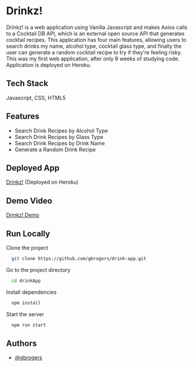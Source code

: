 # Drinkz!

Drinkz! is a web application using Vanilla Javascript and makes Axios calls to a Cocktail DB API, which is an external open source API that generates cocktail recipes. This application has four main features, allowing users to search drinks my name, alcohol type, cocktail glass type, and finally the user can generate a random cocktail recipe to try if they're feeling risky. This was my first web application, after only 8 weeks of studying code. Application is deployed on Heroku.

## Tech Stack

Javascript, CSS, HTML5

## Features

- Search Drink Recipes by Alcohol Type
- Search Drink Recipes by Glass Type
- Search Drink Recipes by Drink Name
- Generate a Random Drink Recipe

## Deployed App

[Drinkz!](https://cocktail-recipe-finder.herokuapp.com/) (Deployed on Heroku)

## Demo Video

[Drinkz! Demo](https://vimeo.com/612846265)

## Run Locally

Clone the project

```bash
  git clone https://github.com/gbrogers/drink-app.git
```

Go to the project directory

```bash
  cd drinkApp
```

Install dependencies

```bash
  npm install
```

Start the server

```bash
  npm run start
```

## Authors

- [@gbrogers](https://www.github.com/gbrogers)
